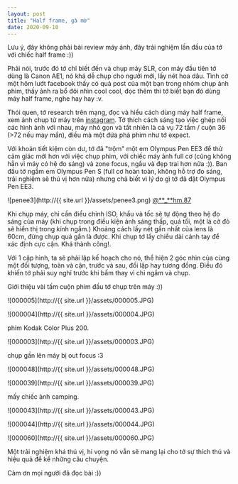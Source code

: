```yaml
---
layout: post
title: "Half frame, gà mờ"
date: 2020-09-10
---
```


Lưu ý, đây không phải bài review máy ảnh, đây trải nghiệm lần đầu của tớ với chiếc half frame :))

Phải nói, trước đó tớ chỉ biết đến và chụp máy SLR, con máy đầu tiên tớ dùng là Canon AE1, nó khá dễ chụp cho người mới, lấy nét hoa dâu. Tình cờ một hôm lướt facebook thấy có quả post của một bạn trong nhóm chụp ảnh phim, thấy ảnh ra bổ đôi nhìn cool cool, đọc thêm thì tớ biết bạn đó dùng máy half frame, nghe hay hay :v.

Thói quen, tớ research trên mạng, đọc và hiểu cách dùng máy half frame, xem ảnh chụp từ máy trên [instagram](https://www.instagram.com/explore/tags/halfframe/). Tớ thích cách sáng tạo việc ghép nối các hình ảnh với nhau, máy nhỏ gọn và tất nhiên là cả vụ 72 tấm / cuộn 36 (>72 nếu may mắn), điều mà một đứa phá phim như tớ expect.

Với khoản tiết kiệm còn dư, tớ đã "trộm" một em Olympus Pen EE3 để thử cảm giác mới hơn với việc chụp phim, với chiếc máy ảnh full cơ (cũng không hẳn vi máy có hệ đo sáng) và zone focus, ngầu và đẹp trai hơn nữa :)). Ban đầu tớ ngắm em Olympus Pen S (full cơ hoàn toàn, không hỗ trợ đo sáng, trải nghiệm sẽ thú vị hơn nữa) nhưng chả biết vì lý do gì tớ đã đặt Olympus Pen EE3.

![penee3](http://{{ site.url }}/assets/penee3.png) [@**\_**hm.87](https://www.instagram.com/_____hm.87/)

Khi chụp máy, chỉ cần điều chỉnh ISO, khẩu và tốc sẽ tự động theo hệ đo sáng của máy (khi chụp trong điều kiện ánh sáng thấp, quá tối, một lá cờ đỏ sẽ hiển thị trong kính ngắm.) Khoảng cách lấy nét gần nhất của lens là 60cm, đừng chụp quá gần là được. Khi chụp tớ lấy chiều dài cánh tay để xác định cực cận. Khá thành công!.

Với 1 cặp hình, ta sẽ phải lập kế hoạch cho nó, thể hiện 2 góc nhìn của cùng một đối tượng, toàn và cận, trước và sau, đối lập hay tương đồng. Điều đó khiến tớ phải suy nghĩ trước khi bấm thay vì chỉ ngắm và chụp.

Giới thiệu vài tấm cuộn phim đầu tớ chụp trên máy :))

![000005](http://{{ site.url }}/assets/000005.JPG)

![000004](http://{{ site.url }}/assets/000004.JPG)

phim Kodak Color Plus 200.

![000003](http://{{ site.url }}/assets/000003.JPG)

chụp gần lên máy bị out focus :3

![000048](http://{{ site.url }}/assets/000048.JPG)

![000039](http://{{ site.url }}/assets/000039.JPG)

mấy chiếc ảnh camping.

![000043](http://{{ site.url }}/assets/000043.JPG)

![000044](http://{{ site.url }}/assets/000044.JPG)

![000060](http://{{ site.url }}/assets/000060.JPG)

Một trải nghiệm khá thú vị, hi vọng nó vẫn sẽ mang lại cho tớ sự thích thú và hiệu quả để kể những câu chuyện.

Cảm ơn mọi người đã đọc bài :))
